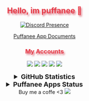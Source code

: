 <h2 align="center" style="color:#e63946;text-shadow: 3px 4px 4px rgba(205, 50, 70, 0.7);">Hello, im puffanee 👋</h2>

<div align="center">

[![Discord Presence](https://lanyard.cnrad.dev/api/709828703575867492)](https://discord.com/users/709828703575867492)

</div>

<div align="center">

[Puffanee App Documents](https://github.com/puffanee/puffanee-docs)

</div>

<h3 align="center" style="color:#e63946;text-shadow: 3px 4px 4px rgba(205, 50, 70, 0.7);">My Accounts</h3>
<p align="center">
<a href="https://discord.com/users/709828703575867492" target"blank_"><img src="https://img.shields.io/badge/discord%20-7289DA.svg?&style=for-the-badge&logo=discord&logoColor=white"></a>
<a href="https://github.com/puffanee" target"blank_"><img src="https://img.shields.io/badge/GitHub%20-191717.svg?&style=for-the-badge&logo=github&logoColor=white"></a>
<a href="https://open.spotify.com/user/31rktrky7pzxzyufybnroyfnjy2y" target"blank_"><img src="https://img.shields.io/badge/Spotify%20-1ed760.svg?&style=for-the-badge&logo=spotify&logoColor=white"></a>
<a href="https://www.instagram.com/ahmetmertkaymaz/" target"blank_"><img src="https://img.shields.io/badge/INSTAGRAM%20-DC3175.svg?&style=for-the-badge&logo=instagram&logoColor=white"></a>
<a href="https://discord.com/invite/KUwGcGQxnJ" target"blank_"><img src="https://img.shields.io/discord/879085356446810162?style=for-the-badge&color=7289da&label=puffanee&logo=node.js&logoColor=white"></a>
<br>
</p>

<details align="center">
  <summary style="font-weight: bold; font-size: 18px">GitHub Statistics</summary>
  <img src="https://github-readme-streak-stats.herokuapp.com/?user=puffanee&theme=monokai&hide_border=true">
</details>

<details align="center">
  <summary style="font-weight: bold; font-size: 18px">Puffanee Apps Status</summary>
  [Puffanee Apps Status](https://status.puffanee.net.tr)
</details>

<div align="center">
Buy me a coffe <3
<a href="https://buymeacoffee.com/puffanee" target"blank_"><img src="https://github.com/puffanee/puffanee/assets/76112533/ed462683-623c-4250-ae76-7f7d40365285" size="40"></a>
</div>
